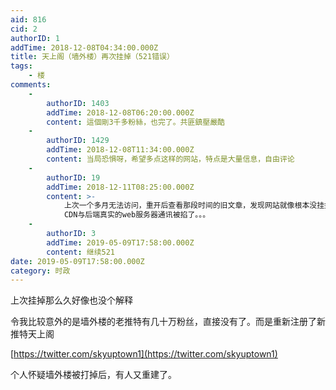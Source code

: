 ```yaml
---
aid: 816
cid: 2
authorID: 1
addTime: 2018-12-08T04:34:00.000Z
title: 天上阁（墙外楼）再次挂掉（521错误）
tags:
    - 楼
comments:
    -
        authorID: 1403
        addTime: 2018-12-08T06:20:00.000Z
        content: 這個剛3千多粉絲，也完了。共匪鎮壓嚴酷
    -
        authorID: 1429
        addTime: 2018-12-08T11:34:00.000Z
        content: 当局恐惧呀，希望多点这样的网站，特点是大量信息，自由评论
    -
        authorID: 19
        addTime: 2018-12-11T08:25:00.000Z
        content: >-
            上次一个多月无法访问，重开后查看那段时间的旧文章，发现网站就像根本没挂掉一样，我怀疑，只不过是前端的Cloudflare
            CDN与后端真实的web服务器通讯被掐了。。。
    -
        authorID: 3
        addTime: 2019-05-09T17:58:00.000Z
        content: 继续521
date: 2019-05-09T17:58:00.000Z
category: 时政
---
```


上次挂掉那么久好像也没个解释

令我比较意外的是墙外楼的老推特有几十万粉丝，直接没有了。而是重新注册了新推特天上阁

[https://twitter.com/skyuptown1](https://twitter.com/skyuptown1)

个人怀疑墙外楼被打掉后，有人又重建了。
